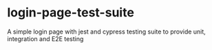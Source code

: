 # login-page-test-suite
A simple login page with jest and cypress testing suite to provide unit, integration and E2E testing
